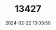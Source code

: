 ---
title: "13427"
category: "Microtus californicus"
draft: false
date: 2024-02-22 13:03:50
languages:
  English: ["California Vole", "Amargosa Vole"]
---